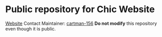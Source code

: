 # Public repository for Chic Website
[Website](https://stylishlysimple.in)
Contact Maintainer: [cartman-156](https://github.com/cartman-156)
**Do not modify** this repository even though it is public.
